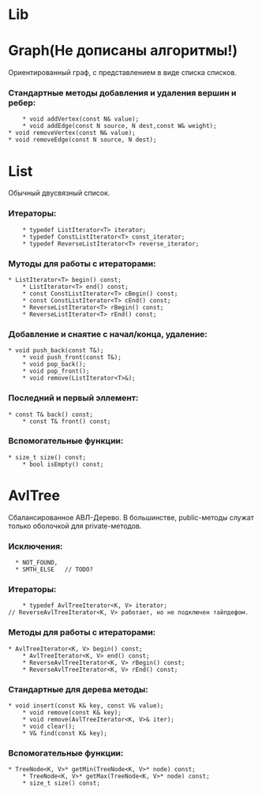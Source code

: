 # Lib

# Graph(Не дописаны алгоритмы!)
  Ориентированный граф, с представлением в виде списка списков.
  
  ### Стандартные методы добавления и удаления вершин и ребер:
		* void addVertex(const N& value);
		* void addEdge(const N source, N dest,const W& weight);
    * void removeVertex(const N& value);
    * void removeEdge(const N source, N dest);


# List
  Обычный двусвязный список.
  
 ### Итераторы:
 
		* typedef ListIterator<T> iterator;
		* typedef ConstListIterator<T> const_iterator;
		* typedef ReverseListIterator<T> reverse_iterator;
    
 ### Мутоды для работы с итераторами:
 
    * ListIterator<T> begin() const;
		* ListIterator<T> end() const;
		* const ConstListIterator<T> cBegin() const;
		* const ConstListIterator<T> cEnd() const;
		* ReverseListIterator<T> rBegin() const;
		* ReverseListIterator<T> rEnd() const;
  
 ### Добавление и снаятие с начал/конца, удаление:
 
    * void push_back(const T&);
		* void push_front(const T&);
		* void pop_back();
		* void pop_front();
		* void remove(ListIterator<T>&);

 ### Последний и первый эллемент:
 
    * const T& back() const;
		* const T& front() const;
    
 ### Вспомогательные функции:
 
    * size_t size() const;
		* bool isEmpty() const;


# AvlTree
  Сбалансированное АВЛ-Дерево. В большинстве, public-методы служат только оболочкой для private-методов.
  
 ### Исключения: 
 
      * NOT_FOUND,
      * SMTH_ELSE	// TODO?
  
 ### Итераторы:
 
		* typedef AvlTreeIterator<K, V> iterator;
    // ReverseAvlTreeIterator<K, V> работает, но не подключен тайпдефом.
    
 ### Методы для работы с итераторами:
 
    * AvlTreeIterator<K, V> begin() const;
		* AvlTreeIterator<K, V> end() const;
		* ReverseAvlTreeIterator<K, V> rBegin() const;
		* ReverseAvlTreeIterator<K, V> rEnd() const;

 ### Стандартные для дерева методы:
 
    * void insert(const K& key, const V& value);
		* void remove(const K& key);
		* void remove(AvlTreeIterator<K, V>& iter);
		* void clear();
		* V& find(const K& key);
    
 ### Вспомогательные функции:
 
    * TreeNode<K, V>* getMin(TreeNode<K, V>* node) const;
		* TreeNode<K, V>* getMax(TreeNode<K, V>* node) const;
		* size_t size() const;

